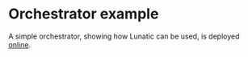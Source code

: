 # Orchestrator example

A simple orchestrator, showing how Lunatic can be used, is deployed [online](https://inseefr.github.io/Lunatic/example).
